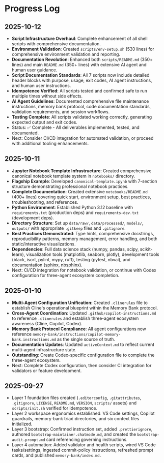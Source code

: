 # Progress Log

## 2025-10-12
- **Script Infrastructure Overhaul**: Complete enhancement of all shell scripts with comprehensive documentation.
- **Environment Validation**: Created `scripts/env-setup.sh` (530 lines) for comprehensive environment validation and reporting.
- **Documentation Revolution**: Enhanced both `scripts/README.md` (350+ lines) and main `README.md` (350+ lines) with extensive AI agent and human user guidance.
- **Script Documentation Standards**: All 7 scripts now include detailed header blocks with purpose, usage, exit codes, AI agent instructions, and human user instructions.
- **Idempotence Verified**: All scripts tested and confirmed safe to run multiple times without side effects.
- **AI Agent Guidelines**: Documented comprehensive file maintenance instructions, memory bank protocol, code documentation standards, validation requirements, and session workflows.
- **Testing Complete**: All scripts validated working correctly, generating expected output and exit codes.
- Status: ✅ Complete - All deliverables implemented, tested, and documented.
- Next: Consider CI/CD integration for automated validation, or proceed with additional tooling enhancements.

## 2025-10-11
- **Jupyter Notebook Template Infrastructure**: Created comprehensive canonical notebook template system in `notebooks/` directory.
- **Flagship Example**: Developed `canonical-template.ipynb` with 7-section structure demonstrating professional notebook practices.
- **Complete Documentation**: Created extensive `notebooks/README.md` (400+ lines) covering quick start, environment setup, best practices, troubleshooting, and references.
- **Python Environment**: Established Python 3.12 baseline with `requirements.txt` (production deps) and `requirements-dev.txt` (development deps).
- **Directory Structure**: Set up `data/raw/`, `data/processed/`, `models/`, `outputs/` with appropriate `.gitkeep` files and `.gitignore`.
- **Best Practices Demonstrated**: Type hints, comprehensive docstrings, reproducibility patterns, memory management, error handling, and both static/interactive visualizations.
- **Dependencies**: Full data science stack (numpy, pandas, scipy, scikit-learn), visualization tools (matplotlib, seaborn, plotly), development tools (black, isort, pylint, mypy, ruff), testing (pytest, nbval), and documentation (sphinx, nbsphinx).
- Next: CI/CD integration for notebook validation, or continue with Codex configuration for three-agent ecosystem completion.

## 2025-01-10
- **Multi-Agent Configuration Unification**: Created `.clinerules` file to establish Cline's operational blueprint within the Memory Bank protocol.
- **Cross-Agent Coordination**: Updated `.github/copilot-instructions.md` to reference `.clinerules` and establish three-agent ecosystem awareness (Cline, Copilot, Codex).
- **Memory Bank Protocol Compliance**: All agent configurations now reference `memory-bank/instructions/copilot-memory-bank.instructions.md` as the single source of truth.
- **Documentation Updates**: Updated `activeContext.md` to reflect current multi-agent infrastructure state.
- **Outstanding**: Create Codex-specific configuration file to complete the three-agent ecosystem.
- Next: Complete Codex configuration, then consider CI integration for validators or feature development.

## 2025-09-27
- Layer 1 foundation files created (`.editorconfig`, `.gitattributes`, `.gitignore`, `LICENSE`, `README.md`, `VERSION`, `scripts/` assets) and `scripts/init.sh` verified for idempotence.
- Layer 2 workspace ergonomics established: VS Code settings, Copilot guardrails, memory-bank triad directories, and six context files initialized.
- Layer 3 bootstrap: Confirmed instruction set, added `.prettierignore`, authored `bootstrap-maintainer.chatmode.md`, and created the `bootstrap-audit.prompt.md` card referencing governing instructions.
- Layer 4 automation: Added validator and health scripts, wired VS Code tasks/settings, ingested commit-policy instructions, refreshed prompt cards, and published `memory-bank/index.md`.
